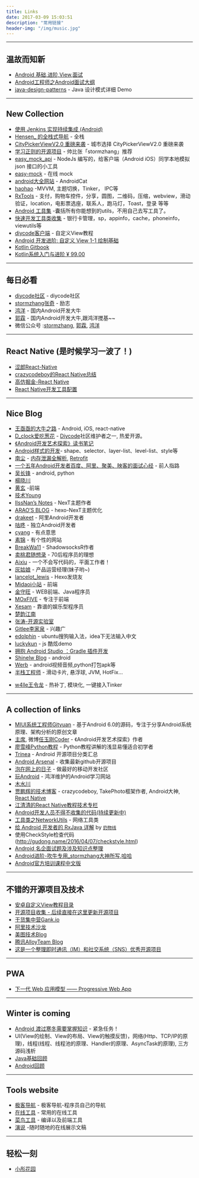 ```yaml
---
title: Links
date: 2017-03-09 15:03:51
description: "常用链接"
header-img: "/img/music.jpg"
---
```


<!-- <center><font color=SkyBlue size="6px">**常用链接收藏**</font></center> -->

--------------------------------
## 温故而知新
- [Android 基础,进阶,View,面试](https://github.com/linsir6/AndroidNote)
- [Android工程师之Android面试大纲](http://mp.weixin.qq.com/s/bvB2U0-6ZJ1j06iVV4NmjQ)
- [java-design-patterns](https://github.com/iluwatar/java-design-patterns) - Java 设计模式详细 Demo

--------------------------------
## New Collection
- [使用 Jenkins 实现持续集成 (Android)](http://www.pgyer.com/doc/view/jenkins)
- [Hensen_ 的全栈式导航](http://blog.csdn.net/qq_30379689/article/details/52637226) - 全栈
- [CityPickerViewV2.0 重磅来袭](http://crazyandcoder.github.io/2017/08/22/CityPickerViewV2-0%E9%87%8D%E7%A3%85%E6%9D%A5%E8%A2%AD/) - 城市选择 CityPickerViewV2.0 重磅来袭
- [学习正则的开源项目](https://github.com/zeeshanu/learn-regex/blob/master/README-cn.md) - 帅比张「stormzhang」推荐
- [easy_mock_api](https://github.com/heimashi/easy_mock_api) - NodeJs 编写的，给客户端（Android iOS）同学本地模拟 json 接口的小工具
- [easy-mock](https://easy-mock.com/) - 在线 mock
- [android大全网站](http://androidcat.com/?step=1&view=CatFragment) - AndroidCat
- [haohao](https://githubhaohao.github.io) -MVVM, 主题切换，Tinker， IPC等
- [RxTools](https://github.com/vondear/RxTools) - 支付，购物车控件，分享，圆图，二维码，压缩，webview，滑动验证，location，电影票选座，联系人，跑马灯，Toast，登录 等等
- [Android 工具集](https://github.com/yangxiaoge/AndroidUtilCode) -囊括所有你能想到的utils，不用自己去写工具了。
- [快速开发工具类收集](https://github.com/AbrahamCaiJin/CommonUtilLibrary) - 银行卡管理，sp，appinfo，cache，phoneinfo，viewutils等
- [diycode客户端](https://github.com/GcsSloop/diycode) - 自定义View教程
- [Android 开发进阶: 自定义 View 1-1 绘制基础](http://hencoder.com/ui-1-1/)
- [Kotlin Gitbook](https://huanglizhuo.gitbooks.io/kotlin-in-chinese/content/GettingStarted/Basic-Syntax.html?q=)
- [Kotlin系统入门与进阶 ¥ 99.00](http://coding.imooc.com/class/evaluation/108.html?page=3)

--------------------------------
## 每日必看
- [diycode社区](https://www.diycode.cc/news) - diycode社区
- [stormzhang张奇](http://stormzhang.com/) - 励志
- [鸿洋](http://blog.csdn.net/lmj623565791?viewmode=contents) - 国内Android开发大牛
- [郭霖](http://blog.csdn.net/guolin_blog/article/details/9097463/) - 国内Android开发大牛,跟鸿洋搅基~~
- 微信公众号 :[stormzhang](http://weixin.sogou.com/weixin?type=1&s_from=input&query=AndroidDeveloper&ie=utf8&_sug_=n&_sug_type_=), [郭霖](http://weixin.sogou.com/weixin?type=1&query=guolin_blog&ie=utf8&_sug_=n&_sug_type_=&w=01015002&oq=&ri=2&sourceid=sugg&sut=893&sst0=1477555640580&lkt=1%2C1477555640477%2C1477555640477), [鸿洋](http://weixin.sogou.com/weixin?type=1&query=hongyangAndroid&ie=utf8&_sug_=y&_sug_type_=&w=01015002&oq=hong&ri=0&sourceid=sugg&stj=0%3B0%3B0%3B0&stj2=0&stj0=0&stj1=0&hp=32&hp1=&sut=3487&sst0=1477555714123&lkt=1%2C1477555714016%2C1477555714016)

-------------------------------
## React Native (是时候学习一波了！)
- [涩郎React-Native](http://godcoder.me/categories/%E6%8A%80%E6%9C%AF%E5%8D%9A%E5%AE%A2/React-Native/)
- [crazycodeboy的React Native总结](https://github.com/crazycodeboy/RNStudyNotes)
- [高仿掘金-React Native](http://blog.csdn.net/w337198302/article/details/53225051)
- [React Native开发工具配置](https://github.com/le0zh/blog/issues/1)

--------------------------------
## Nice Blog
* [王亟亟的大牛之路](http://blog.csdn.net/ddwhan0123?viewmode=contents) - Android, iOS, react-native
* [D_clock爱吃葱花](http://blog.coderclock.com/) - [Diycode](https://www.diycode.cc/wiki/about)社区维护者之一, 热爱开源。
* [《Android开发艺术探索》读书笔记](https://hujiaweibujidao.github.io/blog/2015/12/05/art-of-android-development-reading-notes/)
* [Android样式的开发](http://keeganlee.me/post/android/20150830)- shape、selector、layer-list、level-list、style等
* [南尘](http://www.cnblogs.com/liushilin) - [内存泄漏全解析](http://www.cnblogs.com/liushilin/p/5900089.html), [Retrofit](http://www.cnblogs.com/liushilin/p/6164901.html)
* [一个五年Android开发者百度、阿里、聚美、映客的面试心经](http://gdky005.com/2016/07/08/%E4%B8%80%E4%B8%AA%E4%BA%94%E5%B9%B4Android%E5%BC%80%E5%8F%91%E8%80%85%E7%99%BE%E5%BA%A6%E3%80%81%E9%98%BF%E9%87%8C%E3%80%81%E8%81%9A%E7%BE%8E%E3%80%81%E6%98%A0%E5%AE%A2%E7%9A%84%E9%9D%A2%E8%AF%95%E5%BF%83%E7%BB%8F/) - 前人指路
* [吴长锋](http://allenwu.itscoder.com/Arts-Development-of-Android-12) - android, python
* [楊晓川](http://www.shenhuiyang.com/)
* [黄玄](https://huangxuan.me/about/) -前端
* [技术Young](https://android-notes.github.io)
* [IIssNan’s Notes](http://notes.iissnan.com/) - NexT主题作者
* [ARAO’S BLOG](http://www.arao.me/) - hexo-NexT主题优化
* [drakeet](https://drakeet.me/) - 阿里Android开发者
* [咕咚](http://gudong.name/) - 独立Android开发者
* [cyang](http://cyang.tech/) - 有点意思
* [素锦](http://isujin.com/) - 有个性的网站
* [BreakWa11](https://breakwa11.blogspot.com/) - ShadowsocksR作者
* [卖桃君随想录](http://macshuo.com/) - 70后程序员的理想
* [Aixiu](http://blog.ynxiu.com/about/) - 一个不会写代码的，平面工作者！
* [灰姑娘](http://ephen.me/About/) - 产品运营经理(妹子哟~)
* [lancelot_lewis](http://lancelot_lewis.coding.me/guestbook/#comments) - Hexo发烧友
* [Midaoi小站](http://www.midaoi.com/) - 前端
* [金守旺](http://svend.cc/about/) - WEB前端、Java程序员
* [MOxFIVE](http://moxfive.xyz/) - 专注于前端
* [Xesam](http://xesam.github.io/tag/android/) - 靠谱的娱乐型程序员
* [楚韵江南](http://chuyun.github.io/)
* [张涛-开源实验室](http://www.kymjs.com/works/)
* [Gitlee李家泉](https://www.gitlee.com/resource/) - 兴趣广
* [edolphin](http://edolphin.site/archives/) - ubuntu搜狗输入法，idea下无法输入中文
* [luckykun](http://luckykun.com/work/2016-07-23/css3-study02.html) - js 酷炫demo
* [拥抱 Android Studio ：Gradle 插件开发](http://kvh.io/cn/tags/EmbraceAndroidStudio/)
* [Shinelw Blog](http://shinelw.com/) - android
* [Werb](http://werb.github.io/) - android视频音频,python打包apk等
* [半栈工程师](https://halfstackdeveloper.github.io/) - 滑动卡片, 悬浮球, JVM, HotFix...
- [w4lle王令龙](http://w4lle.github.io/)  - 热补丁, 模块化, 一键接入Tinker
	
-------------------------------
## A collection of links
- [MIUI系统工程师Gityuan](http://gityuan.com/about/) - 基于Android 6.0的源码，专注于分享Android系统原理、架构分析的原创文章
- [主席](https://github.com/singwhatiwanna), 微博[任玉刚Coder](http://weibo.com/uc83018062?is_hot=1) - 《Android开发艺术探索》作者
- [廖雪峰Python教程](http://www.liaoxuefeng.com/wiki/0014316089557264a6b348958f449949df42a6d3a2e542c000/00143184474383175eeea92a8b0439fab7b392a8a32f8fa000) - Python教程讲解的浅显易懂适合初学者
- [Trinea](https://github.com/Trinea/android-open-project) - Android 开源项目分类汇总
- [Android Arsenal](http://android-arsenal.com/) - 收集最新github开源项目
- [泡在网上的日子](http://www.jcodecraeer.com/plus/list.php?tid=18) - 做最好的移动开发社区
- [玩Android](http://www.xueandroid.com/) - 鸿洋维护的Android学习网站
- [木水川](http://mushuichuan.com/archives/)
- [贾鹏辉的技术博客](http://www.devio.org/) - crazycodeboy, TakePhoto框架作者, Android大神, [React Native](https://github.com/crazycodeboy/RNStudyNotes)
- [江清清的React Native教程技术专栏](http://www.lcode.org/)
- [Android开发人员不得不收集的代码(持续更新中)](https://github.com/yangxiaoge/AndroidUtilCode)
- [工具类之NetworkUtils](http://www.jianshu.com/p/fa877daf7406) - 网络工具类
- [给 Android 开发者的 RxJava 详解](http://gank.io/post/560e15be2dca930e00da1083#toc_1) by [`扔物线`](https://github.com/rengwuxian)
- 使用CheckStyle检查代码(http://gudong.name/2016/04/07/checkstyle.html)
- [Android 名企面试题及涉及知识点整理](https://github.com/Mr-YangCheng/ForAndroidInterview)
- [Android进阶-吹牛专用_stormzhang大神所写,哈哈](https://segmentfault.com/a/1190000000609851)
- [Android官方培训课程中文版](http://hukai.me/android-training-course-in-chinese/index.html)

-------------------------------
## 不错的开源项目及技术
- [安卓自定义View教程目录](http://www.gcssloop.com/customview/CustomViewIndex)
- [开源项目收集 - 后续直接在这里更新开源项目](http://yangxiaoge.coding.me/2016/09/14/%E5%BC%80%E6%BA%90%E9%A1%B9%E7%9B%AE%E6%94%B6%E9%9B%86/)
- [干货集中营Gank.io](http://gank.io/)
- [阿里技术沙龙](http://club.alibabatech.org/)
- [美图技术Blog](http://tech.meituan.com/)
- [腾讯AlloyTeam Blog](http://www.alloyteam.com/)
- [这是一个整理即时通讯（IM）和社交系统（SNS）优秀开源项目](https://github.com/yangxiaoge/Perfect_IM_SNS)

--------------------------------
## PWA
- [下一代 Web 应用模型 —— Progressive Web App](http://huangxuan.me/2017/02/09/nextgen-web-pwa/)

--------------------------------
## Winter is coming
* [Android 渡过寒冬需要掌握知识](http://pan.baidu.com/s/1c1WGbs8) - 紧急任务！
* UI(View的绘制、View的布局、View的触摸反馈)，网络(Http、TCP/IP的原理)，线程(线程、线程池的原理、Handler的原理、AsyncTask的原理), 三方源码浅析
* [Java基础回顾](http://blog.csdn.net/dd864140130/article/details/55833087)
* [Android回顾](https://www.diycode.cc/topics/615)

-------------------------------
## Tools website
- [极客导航](http://www.jikedaohang.com/) - 极客导航-程序员自己的导航
- [在线工具](http://tool.lu/) - 常用的在线工具
- [菜鸟工具](http://c.runoob.com/) - 编译以及前端工具
- [演说](http://yanshuo.io/) -随时随地的在线展示文稿
	
--------------------------------
## 轻松一刻
- [小彤花园](http://www.jianshu.com/u/4a4eb4feee62)
